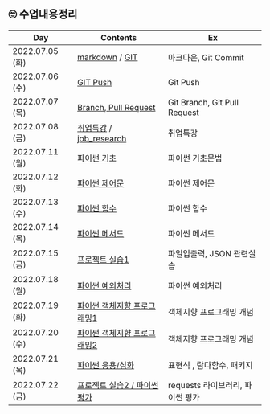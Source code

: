 ## 🙄 수업내용정리

| Day             | Contents                                                     | Ex                               |
| --------------- | ------------------------------------------------------------ | -------------------------------- |
| 2022.07.05 (화) | [markdown](./TIL_date/markdown.md) / [GIT](./TIL_date/TIL_220705.md) | 마크다운, Git Commit             |
| 2022.07.06 (수) | [GIT Push](./TIL_date/TIL_220706.md)                         | Git Push                         |
| 2022.07.07 (목) | [Branch, Pull Request](./TIL_date/TIL_220707.md)             | Git Branch, Git Pull Request     |
| 2022.07.08 (금) | [취업특강](https://github.com/Yoonsik-Shin/job-research) / [job_research](https://github.com/Yoonsik-Shin/job-research/blob/b507647070412b8fc03ca814b30f3f09837012f2/research.md) | 취업특강                         |
| 2022.07.11 (월) | [파이썬 기초](./TIL_date/TIL_220711.md)                      | 파이썬 기초문법                  |
| 2022.07.12 (화) | [파이썬 제어문](./TIL_date/TIL_220712.md)                    | 파이썬 제어문                    |
| 2022.07.13 (수) | [파이썬 함수](./TIL_date/TIL_220713.md)                      | 파이썬 함수                      |
| 2022.07.14 (목) | [파이썬 메서드](./TIL_date/TIL_220714.md)                    | 파이썬 메서드                    |
| 2022.07.15 (금) | [프로젝트 실습1](./TIL_date/TIL_220715.md)                   | 파일입출력, JSON 관련실습        |
| 2022.07.18 (월) | [파이썬 예외처리](./TIL_date/TIL_220718.md)                  | 파이썬 예외처리                  |
| 2022.07.19 (화) | [파이썬 객체지향 프로그래밍1](./TIL_date/TIL_220719.md)      | 객체지향 프로그래밍 개념         |
| 2022.07.20 (수) | [파이썬 객체지향 프로그래밍2](./TIL_date/TIL_220720.md)      | 객체지향 프로그래밍 개념         |
| 2022.07.21 (목) | [파이썬 응용/심화](./TIL_date/TIL_220721.md)                 | 표현식 , 람다함수, 패키지        |
| 2022.07.22 (금) | [프로젝트 실습2 / 파이썬 평가](./TIL_date/TIL_220722.md)     | requests 라이브러리, 파이썬 평가 |

